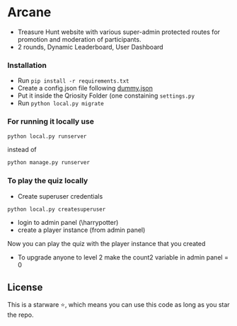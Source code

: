 # Arcane 

- Treasure Hunt website with various super-admin protected routes for promotion and moderation of participants.
- 2 rounds, Dynamic Leaderboard, User Dashboard

### Installation 
- Run ` pip install -r requirements.txt `
- Create a config.json file following <a href="dummy.json">dummy.json</a>
- Put it inside the Qriosity Folder (one constaining ```settings.py ``` 
- Run `python local.py migrate`


### For running it locally use

```sh
python local.py runserver
```

instead of

```sh
python manage.py runserver
```

### To play the quiz locally 

- Create superuser credentials
```sh
python local.py createsuperuser
```
- login to admin panel (\harrypotter)
- create a player instance (from admin panel)

Now you can play the quiz with the player instance that you created  

- To upgrade anyone to level 2 make the count2 variable in admin panel = 0


## License 
This is a starware ⭐, which means you can use this code as long as you star the repo.
